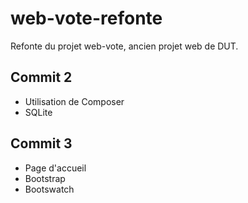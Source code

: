 # web-vote-refonte
Refonte du projet web-vote, ancien projet web de DUT.

## Commit 2

* Utilisation de Composer
* SQLite

## Commit 3

* Page d'accueil
* Bootstrap
* Bootswatch